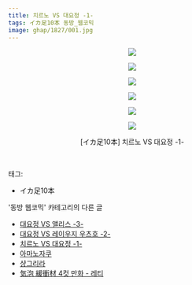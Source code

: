 ```yaml
---
title: 치르노 VS 대요정 -1-
tags: イカ足10本 동방_웹코믹
image: ghap/1827/001.jpg
---
```

<div class="article">
<p style="text-align: center; clear: none; float: none;"><img src="{{ site.nasurl }}/ghap/1827/001.jpg"/></p>
<p style="text-align: center; clear: none; float: none;"><img src="{{ site.nasurl }}/ghap/1827/002.jpg"/></p>
<p style="text-align: center; clear: none; float: none;"><img src="{{ site.nasurl }}/ghap/1827/003.jpg"/></p>
<p style="text-align: center; clear: none; float: none;"><img src="{{ site.nasurl }}/ghap/1827/004.jpg"/></p>
<p style="text-align: center; clear: none; float: none;"><img src="{{ site.nasurl }}/ghap/1827/005.jpg"/></p>
<p style="text-align: center; clear: none; float: none;"><img src="{{ site.nasurl }}/ghap/1827/006.jpg"/></p>
<p style="text-align: center; clear: none; float: none;">[イカ足10本] 치르노 VS 대요정 -1-</p>
<p><br/></p>
</div><div class="tagTrail">
<p>태그: </p>
<ul>
<li>イカ足10本</li>
</ul>
</div><div class="another">
<p>'동방 웹코믹' 카테고리의 다른 글</p>
<ul>
<li><a href="/2016-08-25-ghap_1829">대요정 VS 앨리스 -3-</a></li>
<li><a href="/2016-08-25-ghap_1828">대요정 VS 레이우지 우츠호 -2-</a></li>
<li><a href="/2016-08-25-ghap_1827">치르노 VS 대요정 -1-</a></li>
<li><a href="/2016-08-24-ghap_1810">아마노자쿠</a></li>
<li><a href="/2016-08-23-ghap_1797">샹그리라</a></li>
<li><a href="/2016-08-23-ghap_1789">気泡 緩衝材 4컷 만화 - 레티</a></li>
</ul>
</div><div class="cb_module cb_fluid">
<div class="cb_wrt cb_profile">
</div><!-- commentList close -->
</div>